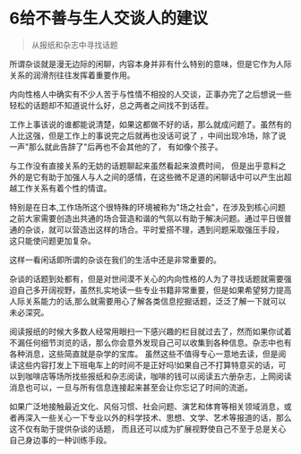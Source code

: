 # 6给不善与生人交谈人的建议
>从报纸和杂志中寻找话题

所谓杂谈就是漫无边际的闲聊，内容本身并非有什么特别的意味，但是它作为人际关系的润滑剂往往发挥着重要作用。

内向性格人中确实有不少人苦于与性情不相投的人交谈，正事办完了之后想说一些轻松的话题却不知道说什么好，总之两者之间找不到话茬。

工作上事该说的谁都能说清楚，如果这都做不好的话，那么就成问题了。虽然有的人比这强，但是工作上的事说完之后就再也没话可说了 ，中间出现冷场，除了说一声"那么就此告辞了"后再也不会其他的了， 有如像个孩子。

与工作没有直接关系的无妨的话题聊起来虽然看起来浪费时间， 但是出乎意料之外的是它有助于加强人与人之间的感情，在这些微不足道的闲聊话中可以产生出超越工作关系有着个性的情谊。

特别是在日本,工作场所这个很特殊的环境被称为"场之社会"，在涉及到核心问题之前大家需要创造出共通的场合营造和谐的气氛以有助于解决问题。通过平日很普通的杂谈，就可以营造出这样的场合。平时爱搭不理，遇到问题采取强压手段， 这只能使问题更加复杂。

这样一看闲话即所谓的杂谈在我们的生活中还是非常重要的。

杂谈的话题到处都有，但是对世间漠不关心的内向性格的人为了寻找话题就需要强迫自己多开阔视野，虽然扎实地读一些专业书籍非常重要，但是如果希望努力提高人际关系能力的话,那么就需要用心了解各类信息挖掘话题，泛泛了解一下就可以未必深究。

阅读报纸的时候大多数人经常用眼扫一下感兴趣的栏目就过去了，然而如果你试着不漏任何细节浏览的话，那么你会意外发现自己可以收集到各种信息。杂志中也有各种消息，这些简直就是杂学的宝库。 虽然这些不值得专心一意地去读，但是阅读这些内容打发上下班电车上的时间不是正好吗!如果自己不打算特意买的话，可以到咖啡店等场所找些报纸和杂志阅读，咖啡的钱可以阅读五六册杂志，上网阅读消息也可以，一旦与所有信息连接起来甚至会让你忘记了时间的流逝。

如果广泛地接触最近文化、风俗习惯、社会问题、演艺和体育等相关领域消息，或者再深入一些关心一下专业以外的科学技术、思想、文学、艺术等报道的话，那么这不仅有助于提供杂谈的话题， 而且还可以成为扩展视野使自己不至于总是关心自己身边事的一种训练手段。
